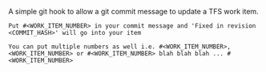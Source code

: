 A simple git hook to allow a git commit message to update a TFS work item.

    Put #<WORK_ITEM_NUMBER> in your commit message and 'Fixed in revision <COMMIT_HASH>' will go into your item

    You can put multiple numbers as well i.e. #<WORK_ITEM_NUMBER>,<WORK_ITEM_NUMBER> or #<WORK_ITEM_NUMBER> blah blah blah ... #<WORK_ITEM_NUMBER>
